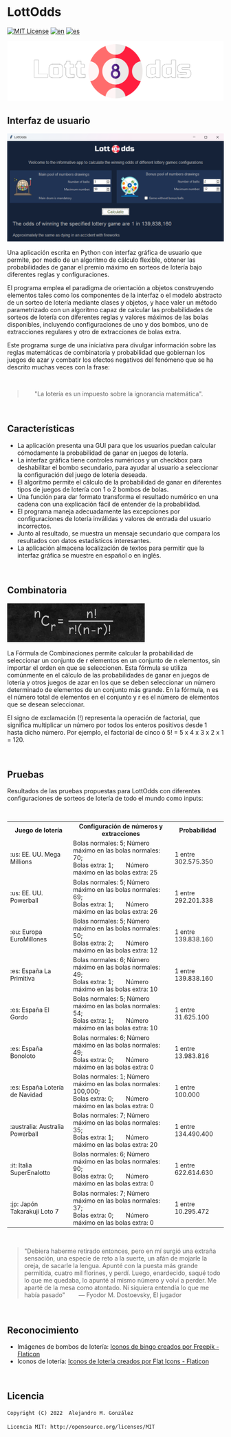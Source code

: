 LottOdds
===============
[![MIT License](https://img.shields.io/badge/License-MIT-green.svg)](https://choosealicense.com/licenses/mit/)
[![en](https://img.shields.io/badge/lang-en-red.svg)](https://github.com/alejandroMAD/LottOdds/blob/master/README.md)
[![es](https://img.shields.io/badge/lang-es-yellow.svg)](https://github.com/alejandroMAD/LottOdds/blob/master/README.es.md)

![Application logo](/lottodds_banner.png)


Interfaz de usuario
----------
![Application screenshot](/screenshot.png)

Una aplicación escrita en Python con interfaz gráfica de usuario que permite, por medio de un algoritmo de cálculo flexible,
obtener las probabilidades de ganar el premio máximo en sorteos de lotería bajo diferentes reglas y configuraciones.

El programa emplea el paradigma de orientación a objetos construyendo elementos tales como los componentes de la interfaz
o el modelo abstracto de un sorteo de lotería mediante clases y objetos, y hace valer un método parametrizado con un algoritmo
capaz de calcular las probabilidades de sorteos de lotería con diferentes reglas y valores máximos de las bolas disponibles,
incluyendo configuraciones de uno y dos bombos, uno de extracciones regulares y otro de extracciones de bolas extra.

Este programa surge de una iniciativa para divulgar información sobre las reglas matemáticas de combinatoria y probabilidad
que gobiernan los juegos de azar y combatir los efectos negativos del fenómeno que se ha descrito muchas veces con la frase:

<br/>

> &nbsp;&nbsp;&nbsp;&nbsp;&nbsp;&nbsp;"La lotería es un impuesto sobre la ignorancia matemática".

<br/>

Características
-------------------
* La aplicación presenta una GUI para que los usuarios puedan calcular cómodamente la probabilidad de ganar en juegos de lotería.
* La interfaz gráfica tiene controles numéricos y un checkbox para deshabilitar el bombo secundario, para ayudar al usuario a seleccionar la configuración del juego de lotería deseada.
* El algoritmo permite el cálculo de la probabilidad de ganar en diferentes tipos de juegos de lotería con 1 o 2 bombos de bolas.
* Una función para dar formato transforma el resultado numérico en una cadena con una explicación fácil de entender de la probabilidad.
* El programa maneja adecuadamente las excepciones por configuraciones de lotería inválidas y valores de entrada del usuario incorrectos.
* Junto al resultado, se muestra un mensaje secundario que compara los resultados con datos estadísticos interesantes.
* La aplicación almacena localización de textos para permitir que la interfaz gráfica se muestre en español o en inglés.

<br/>

Combinatoria
-------------------

![Combinations formula](/cformula.png)

La Fórmula de Combinaciones permite calcular la probabilidad de seleccionar un conjunto de r elementos en un conjunto de n elementos,
sin importar el orden en que se seleccionen. Esta fórmula se utiliza comúnmente en el cálculo de las probabilidades de ganar en juegos
de lotería y otros juegos de azar en los que se deben seleccionar un número determinado de elementos de un conjunto más grande.
En la fórmula, n es el número total de elementos en el conjunto y r es el número de elementos que se desean seleccionar.

El signo de exclamación (!) representa la operación de factorial, que significa multiplicar un número por todos los enteros positivos
desde 1 hasta dicho número. Por ejemplo, el factorial de cinco ó 5! = 5 x 4 x 3 x 2 x 1 = 120.

<br/>

Pruebas
-------------------
Resultados de las pruebas propuestas para LottOdds con diferentes configuraciones de sorteos de lotería de todo el mundo como inputs:

<br/>

<table>
  <tr>
    <td align="center"><b>Juego de lotería</b></td>
    <td align="center"><b>Configuración de números y extracciones</b></td>
    <td align="center"><b>Probabilidad</b></td>
  </tr>
  <tr>
    <td>:us: EE. UU. Mega Millions</td>
    <td>Bolas normales: 5; Número máximo en las bolas normales: 70;
        <br>Bolas extra: 1; &emsp;&nbsp;&nbsp; Número máximo en las bolas extra: 25</td>
    <td>1 entre 302.575.350</td>
  </tr>
  <tr>
    <td>:us: EE. UU. Powerball</td>
    <td>Bolas normales: 5; Número máximo en las bolas normales: 69;
        <br>Bolas extra: 1; &emsp;&nbsp;&nbsp; Número máximo en las bolas extra: 26</td>
    <td>1 entre 292.201.338</td>
  </tr>
  <tr>
    <td>:eu: Europa EuroMillones</td>
    <td>Bolas normales: 5; Número máximo en las bolas normales: 50;
        <br>Bolas extra: 2; &emsp;&nbsp;&nbsp; Número máximo en las bolas extra: 12</td>
    <td>1 entre 139.838.160</td>
  </tr>
  <tr>
    <td>:es: España La Primitiva</td>
    <td>Bolas normales: 6; Número máximo en las bolas normales: 49;
        <br>Bolas extra: 1; &emsp;&nbsp;&nbsp; Número máximo en las bolas extra: 10</td>
    <td>1 entre 139.838.160</td>
  </tr>
  <tr>
    <td>:es: España El Gordo</td>
    <td>Bolas normales: 5; Número máximo en las bolas normales: 54;
        <br>Bolas extra: 1; &emsp;&nbsp;&nbsp; Número máximo en las bolas extra: 10</td>
    <td>1 entre 31.625.100</td>
  </tr>
  <tr>
    <td>:es: España Bonoloto</td>
    <td>Bolas normales: 6; Número máximo en las bolas normales: 49;
        <br>Bolas extra: 0; &emsp;&nbsp;&nbsp; Número máximo en las bolas extra: 0</td>
    <td>1 entre 13.983.816</td>
  </tr>
  <tr>
    <td>:es: España Lotería de Navidad</td>
    <td>Bolas normales: 1; Número máximo en las bolas normales: 100,000;
        <br>Bolas extra: 0; &emsp;&nbsp;&nbsp; Número máximo en las bolas extra: 0</td>
    <td>1 entre 100.000</td>
  </tr>
  <tr>
    <td>:australia: Australia Powerball</td>
    <td>Bolas normales: 7; Número máximo en las bolas normales: 35;
        <br>Bolas extra: 1; &emsp;&nbsp;&nbsp; Número máximo en las bolas extra: 20</td>
    <td>1 entre 134.490.400</td>
  </tr>
  <tr>
    <td>:it: Italia SuperEnalotto</td>
    <td>Bolas normales: 6; Número máximo en las bolas normales: 90;
        <br>Bolas extra: 0; &emsp;&nbsp;&nbsp; Número máximo en las bolas extra: 0</td>
    <td>1 entre 622.614.630</td>
  </tr>
  <tr>
    <td>:jp: Japón Takarakuji Loto 7</td>
    <td>Bolas normales: 7; Número máximo en las bolas normales: 37;
        <br>Bolas extra: 0; &emsp;&nbsp;&nbsp; Número máximo en las bolas extra: 0</td>
    <td>1 entre 10.295.472</td>
  </tr>
</table>

<br/>

> "Debiera haberme retirado entonces, pero en mí surgió una extraña sensación, una especie de reto a la suerte, un afán de mojarle la oreja, de sacarle la lengua. Apunté con la puesta más grande permitida, cuatro mil florines, y perdí. Luego, enardecido, saqué todo lo que me quedaba, lo apunté al mismo número y volví a perder. Me aparté de la mesa como atontado. Ni siquiera entendía lo que me había pasado"
> &nbsp;&nbsp;&nbsp;&nbsp;&nbsp;&nbsp; ― Fyodor M. Dostoevsky, El jugador

<br/>

Reconocimiento
-------------------

* Imágenes de bombos de lotería: [Iconos de bingo creados por Freepik - Flaticon](https://www.flaticon.com/free-icons/bingo)
* Iconos de lotería: [Iconos de lotería creados por Flat Icons - Flaticon](https://www.flaticon.com/free-icons/lottery)

<br/>

Licencia
--------
    Copyright (C) 2022  Alejandro M. González
    
    Licencia MIT: http://opensource.org/licenses/MIT
